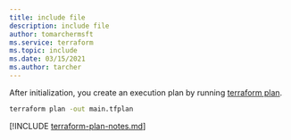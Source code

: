 ```yaml
---
title: include file
description: include file
author: tomarchermsft
ms.service: terraform
ms.topic: include
ms.date: 03/15/2021
ms.author: tarcher
---
```


After initialization, you create an execution plan by running [terraform plan](https://www.terraform.io/docs/commands/plan.html).

```cmd
terraform plan -out main.tfplan
```

[!INCLUDE [terraform-plan-notes.md](terraform-plan-notes.md)]